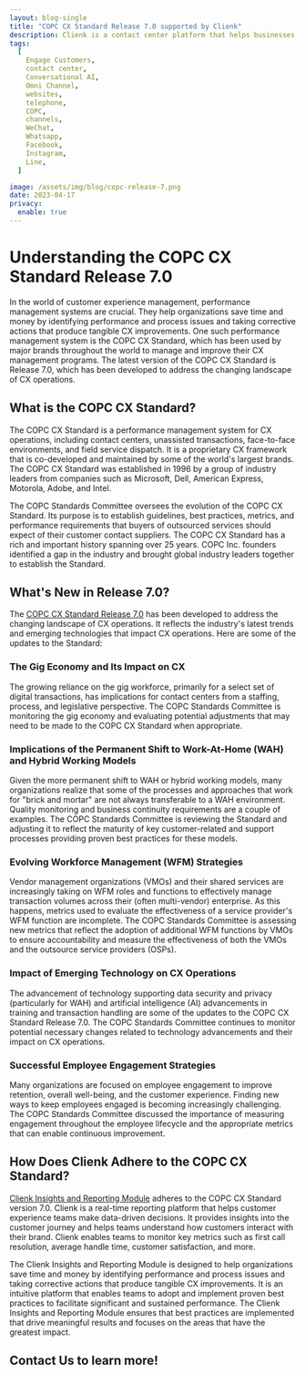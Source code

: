 ```yaml
---
layout: blog-single
title: "COPC CX Standard Release 7.0 supported by Clienk"
description: Clienk is a contact center platform that helps businesses improve their contact center by providing multi-channel support, automated responses, reporting and analytics, and conversational AI.
tags:
  [
    Engage Customers,
    contact center,
    Conversational AI,
    Omni Channel,
    websites,
    telephone,
    COPC,
    channels,
    WeChat,
    Whatsapp,
    Facebook,
    Instagram,
    Line,
  ]

image: /assets/img/blog/copc-release-7.png
date: 2023-04-17
privacy:
  enable: true
---
```


# Understanding the COPC CX Standard Release 7.0

In the world of customer experience management, performance management systems are crucial. They help organizations save time and money by identifying performance and process issues and taking corrective actions that produce tangible CX improvements. One such performance management system is the COPC CX Standard, which has been used by major brands throughout the world to manage and improve their CX management programs. The latest version of the COPC CX Standard is Release 7.0, which has been developed to address the changing landscape of CX operations.

## What is the COPC CX Standard?

The COPC CX Standard is a performance management system for CX operations, including contact centers, unassisted transactions, face-to-face environments, and field service dispatch. It is a proprietary CX framework that is co-developed and maintained by some of the world's largest brands. The COPC CX Standard was established in 1996 by a group of industry leaders from companies such as Microsoft, Dell, American Express, Motorola, Adobe, and Intel.

The COPC Standards Committee oversees the evolution of the COPC CX Standard. Its purpose is to establish guidelines, best practices, metrics, and performance requirements that buyers of outsourced services should expect of their customer contact suppliers. The COPC CX Standard has a rich and important history spanning over 25 years. COPC Inc. founders identified a gap in the industry and brought global industry leaders together to establish the Standard.

## What's New in Release 7.0?

The [COPC CX Standard Release 7.0](https://www.copc.com/copc-standards/) has been developed to address the changing landscape of CX operations. It reflects the industry's latest trends and emerging technologies that impact CX operations. Here are some of the updates to the Standard:

### The Gig Economy and Its Impact on CX

The growing reliance on the gig workforce, primarily for a select set of digital transactions, has implications for contact centers from a staffing, process, and legislative perspective. The COPC Standards Committee is monitoring the gig economy and evaluating potential adjustments that may need to be made to the COPC CX Standard when appropriate.

### Implications of the Permanent Shift to Work-At-Home (WAH) and Hybrid Working Models

Given the more permanent shift to WAH or hybrid working models, many organizations realize that some of the processes and approaches that work for "brick and mortar" are not always transferable to a WAH environment. Quality monitoring and business continuity requirements are a couple of examples. The COPC Standards Committee is reviewing the Standard and adjusting it to reflect the maturity of key customer-related and support processes providing proven best practices for these models.

### Evolving Workforce Management (WFM) Strategies

Vendor management organizations (VMOs) and their shared services are increasingly taking on WFM roles and functions to effectively manage transaction volumes across their (often multi-vendor) enterprise. As this happens, metrics used to evaluate the effectiveness of a service provider's WFM function are incomplete. The COPC Standards Committee is assessing new metrics that reflect the adoption of additional WFM functions by VMOs to ensure accountability and measure the effectiveness of both the VMOs and the outsource service providers (OSPs).

### Impact of Emerging Technology on CX Operations

The advancement of technology supporting data security and privacy (particularly for WAH) and artificial intelligence (AI) advancements in training and transaction handling are some of the updates to the COPC CX Standard Release 7.0. The COPC Standards Committee continues to monitor potential necessary changes related to technology advancements and their impact on CX operations.

### Successful Employee Engagement Strategies

Many organizations are focused on employee engagement to improve retention, overall well-being, and the customer experience. Finding new ways to keep employees engaged is becoming increasingly challenging. The COPC Standards Committee discussed the importance of measuring engagement throughout the employee lifecycle and the appropriate metrics that can enable continuous improvement.

## How Does Clienk Adhere to the COPC CX Standard?

[Clienk Insights and Reporting Module](https://clienk.com/real-time-reporting/) adheres to the COPC CX Standard version 7.0. Clienk is a real-time reporting platform that helps customer experience teams make data-driven decisions. It provides insights into the customer journey and helps teams understand how customers interact with their brand. Clienk enables teams to monitor key metrics such as first call resolution, average handle time, customer satisfaction, and more.

The Clienk Insights and Reporting Module is designed to help organizations save time and money by identifying performance and process issues and taking corrective actions that produce tangible CX improvements. It is an intuitive platform that enables teams to adopt and implement proven best practices to facilitate significant and sustained performance. The Clienk Insights and Reporting Module ensures that best practices are implemented that drive meaningful results and focuses on the areas that have the greatest impact.

## Contact Us to learn more! 